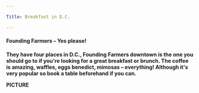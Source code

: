 ```yaml
---

Title: Breakfast in D.C.

---
```


<h4>Founding Farmers – Yes please!<h4>

<p1>They have four places in D.C., Founding Farmers downtown is the one you should go to if you're looking for a great breakfast or brunch.
The coffee is amazing, waffles, eggs benedict, mimosas – everything! Although it's very popular so book a table beforehand if you can.<p1>

PICTURE
